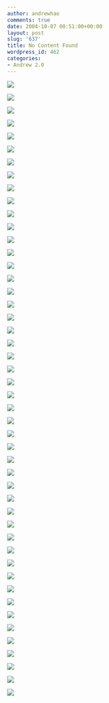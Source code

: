 ```yaml
---
author: andrewhao
comments: true
date: 2004-10-07 00:51:00+00:00
layout: post
slug: '637'
title: No Content Found
wordpress_id: 462
categories:
- Andrew 2.0
---
```








[![](http://xanga.g9labs.com/images/g9_x_01.gif)](http://www.g9labs.com)


[![](http://xanga.g9labs.com/images/g9_x_02.gif)](http://www.g9labs.com)


![](http://xanga.g9labs.com/images/g9_x_03.gif)


![](http://xanga.g9labs.com/images/spacer.gif)





[![](http://xanga.g9labs.com/images/g9_x_04.jpg)](http://blog.g9labs.com)


![](http://xanga.g9labs.com/images/g9_x_05.gif)


![](http://xanga.g9labs.com/images/g9_x_06.gif)


![](http://xanga.g9labs.com/images/spacer.gif)





![](http://xanga.g9labs.com/images/g9_x_07.gif)


![](http://xanga.g9labs.com/images/spacer.gif)





![](http://xanga.g9labs.com/images/g9_x_08.gif)


[![](http://xanga.g9labs.com/images/g9_x_09.jpg)](http://blog.g9labs.com)


![](http://xanga.g9labs.com/images/spacer.gif)





[![](http://xanga.g9labs.com/images/g9_x_10.jpg)](http://blog.g9labs.com)


![](http://xanga.g9labs.com/images/spacer.gif)





![](http://xanga.g9labs.com/images/g9_x_11.gif)


[![](http://xanga.g9labs.com/images/g9_x_12.jpg)](http://blog.g9labs.com)


![](http://xanga.g9labs.com/images/g9_x_13.gif)


![](http://xanga.g9labs.com/images/spacer.gif)





![](http://xanga.g9labs.com/images/g9_x_14.gif)


![](http://xanga.g9labs.com/images/spacer.gif)





![](http://xanga.g9labs.com/images/g9_x_15.gif)


  



![](http://xanga.g9labs.com/images/g9_x_17.gif)


![](http://xanga.g9labs.com/images/spacer.gif)





![](http://xanga.g9labs.com/images/g9_x_18.gif)


![](http://xanga.g9labs.com/images/spacer.gif)





![](http://xanga.g9labs.com/images/g9_x_19.gif)


[![](http://xanga.g9labs.com/images/g9_x_20.gif)](http://blog.g9labs.com)


![](http://xanga.g9labs.com/images/spacer.gif)





[![](http://xanga.g9labs.com/images/g9_x_21.jpg)](http://blog.g9labs.com)


![](http://xanga.g9labs.com/images/spacer.gif)





[![](http://xanga.g9labs.com/images/g9_x_22.jpg)](http://blog.g9labs.com)


![](http://xanga.g9labs.com/images/g9_x_23.jpg)


![](http://xanga.g9labs.com/images/spacer.gif)





![](http://xanga.g9labs.com/images/g9_x_24.gif)


![](http://xanga.g9labs.com/images/spacer.gif)





![](http://xanga.g9labs.com/images/spacer.gif)


![](http://xanga.g9labs.com/images/spacer.gif)


![](http://xanga.g9labs.com/images/spacer.gif)


![](http://xanga.g9labs.com/images/spacer.gif)


![](http://xanga.g9labs.com/images/spacer.gif)


![](http://xanga.g9labs.com/images/spacer.gif)


![](http://xanga.g9labs.com/images/spacer.gif)


![](http://xanga.g9labs.com/images/spacer.gif)


![](http://xanga.g9labs.com/images/spacer.gif)


![](http://xanga.g9labs.com/images/spacer.gif)


![](http://xanga.g9labs.com/images/spacer.gif)


![](http://xanga.g9labs.com/images/spacer.gif)


  

